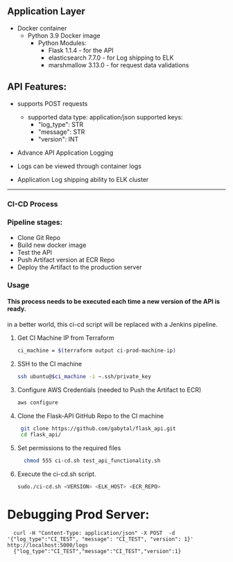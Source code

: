 ##  Application Layer
* Docker container
    * Python 3.9 Docker image
      * Python Modules:
        * Flask 1.1.4 - for the API
        * elasticsearch 7.7.0 - for Log shipping to ELK
        * marshmallow 3.13.0 - for request data validations
        

## API Features:
  * supports POST requests
    * supported data type: application/json
    supported keys:
      * "log_type": STR
      + "message": STR
      * "version": INT
    
      
  * Advance API Application Logging
  * Logs can be viewed through container logs 
  * Application Log shipping ability to ELK cluster


---

### CI-CD Process 
### Pipeline stages:
 * Clone Git Repo
 * Build new docker image
 * Test the API
 * Push Artifact version at ECR Repo  
 * Deploy the Artifact to the production server

### Usage
#### This process needs to be executed each time a new version of the API is ready.
in a better world, this ci-cd script will be replaced with a Jenkins pipeline.

1. Get CI Machine IP from Terraform
   ```sh
   ci_machine = $(terraform output ci-prod-machine-ip)
   ```
2. SSH to the CI machine 
   ```sh
   ssh ubuntu@$ci_machine -i ~.ssh/private_key
   ```
3. Configure AWS Credentials (needed to Push the Artifact to ECR)
   ```sh
   aws configure
   ```
      
3. Clone the Flask-API GitHub Repo to the CI machine
   ```sh
    git clone https://github.com/gabytal/flask_api.git
    cd flask_api/
   ```
4. Set permissions to the required files
   ```sh
     chmod 555 ci-cd.sh test_api_functionality.sh
   ```
5. Execute the ci-cd.sh script.
    ```sh
    sudo./ci-cd.sh <VERSION> <ELK_HOST> <ECR_REPO>
    ```
       

# Debugging Prod Server:
      curl -H "Content-Type: application/json" -X POST  -d '{"log_type":"CI_TEST", "message": "CI_TEST", "version": 1}' http://localhost:5000/logs
      {"log_type":"CI_TEST","message":"CI_TEST","version":1}
